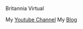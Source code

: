 Britannia Virtual

My [Youtube Channel](http://www.youtube.com/channel/UCTc-P1rJztK5dM_4Aa3UZkQ)
My [Blog](https://britanniavirtual.blogspot.com/)

